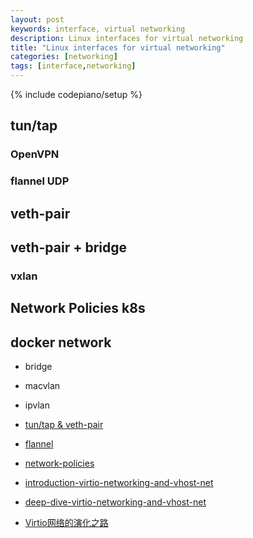 ```yaml
---
layout: post
keywords: interface, virtual networking
description: Linux interfaces for virtual networking
title: "Linux interfaces for virtual networking"
categories: [networking]
tags: [interface,networking]
---
```

{% include codepiano/setup %}

## tun/tap

### OpenVPN

### flannel UDP

## veth-pair

## veth-pair + bridge

### vxlan

## Network Policies k8s

## docker network

* bridge
* macvlan
* ipvlan

* [tun/tap & veth-pair](https://www.sobyte.net/post/2022-07/cloud-native-virtual-networking/)
* [flannel](https://github.com/flannel-io/flannel#deploying-flannel-manually)
* [network-policies](https://kubernetes.io/docs/concepts/services-networking/network-policies/)
* [introduction-virtio-networking-and-vhost-net](https://www.redhat.com/en/blog/introduction-virtio-networking-and-vhost-net)
* [deep-dive-virtio-networking-and-vhost-net](https://www.redhat.com/en/blog/deep-dive-virtio-networking-and-vhost-net)
* [Virtio网络的演化之路](https://cloud.tencent.com/developer/beta/article/1540284)